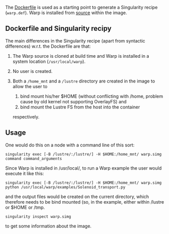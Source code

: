 The [Dockerfile](https://bitbucket.org/berkeleylab/warp/src/master/Dockerfile) is used as a starting point to generate a Singularity recipe (`warp.def`).
Warp is installed from [source](https://bitbucket.org/berkeleylab/warp/src/master) within the image.

## Dockerfile and Singularity recipy

The main differences in the Singularity recipe (apart from syntactic differences) w.r.t. the Dockerfile are that:
1. The Warp source is cloned at build time and Warp is installed in a system location (`/usr/local/warp`).
1. No user is created.
1. Both a `/home_mnt` and a `/lustre` directory are created in the image to allow the user to
   1. bind mount his/her $HOME (without conflicting with /home, problem cause by old kernel not supporting OverlayFS) and
   1. bind mount the Lustre FS from the host into the container

   respectively.

## Usage
One would do this on a node with a command line of this sort:

``singularity exec [-B /lustre/:/lustre/] -H $HOME:/home_mnt/ warp.simg command command_arguments``

Since Warp is installed in /usr/local/, to run a Warp example the user would execute it like this:

``singularity exec [-B /lustre/:/lustre/] -H $HOME:/home_mnt/ warp.simg python /usr/local/warp/examples/Solenoid_transport.py``

and the output files would be created on the current directory, which therefore needs to be bind mounted (so, in the example,
either within /lustre or $HOME or /tmp.

``singularity inspect warp.simg``

to get some information about the image.
